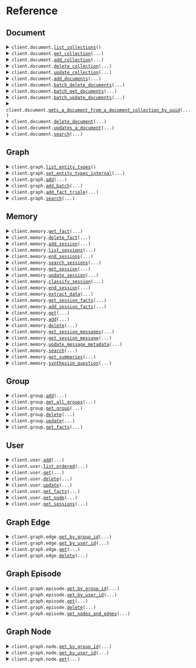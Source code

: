# Reference
## Document
<details><summary><code>client.document.<a href="src/zep_cloud/document/client.py">list_collections</a>()</code></summary>
<dl>
<dd>

#### 📝 Description

<dl>
<dd>

<dl>
<dd>

Returns a list of all DocumentCollections.
</dd>
</dl>
</dd>
</dl>

#### 🔌 Usage

<dl>
<dd>

<dl>
<dd>

```python
from zep_cloud.client import Zep

client = Zep(
    api_key="YOUR_API_KEY",
)
client.document.list_collections()

```
</dd>
</dl>
</dd>
</dl>

#### ⚙️ Parameters

<dl>
<dd>

<dl>
<dd>

**request_options:** `typing.Optional[RequestOptions]` — Request-specific configuration.
    
</dd>
</dl>
</dd>
</dl>


</dd>
</dl>
</details>

<details><summary><code>client.document.<a href="src/zep_cloud/document/client.py">get_collection</a>(...)</code></summary>
<dl>
<dd>

#### 📝 Description

<dl>
<dd>

<dl>
<dd>

Returns a DocumentCollection if it exists.
</dd>
</dl>
</dd>
</dl>

#### 🔌 Usage

<dl>
<dd>

<dl>
<dd>

```python
from zep_cloud.client import Zep

client = Zep(
    api_key="YOUR_API_KEY",
)
client.document.get_collection(
    collection_name="collectionName",
)

```
</dd>
</dl>
</dd>
</dl>

#### ⚙️ Parameters

<dl>
<dd>

<dl>
<dd>

**collection_name:** `str` — Name of the Document Collection
    
</dd>
</dl>

<dl>
<dd>

**request_options:** `typing.Optional[RequestOptions]` — Request-specific configuration.
    
</dd>
</dl>
</dd>
</dl>


</dd>
</dl>
</details>

<details><summary><code>client.document.<a href="src/zep_cloud/document/client.py">add_collection</a>(...)</code></summary>
<dl>
<dd>

#### 📝 Description

<dl>
<dd>

<dl>
<dd>

If a collection with the same name already exists, an error will be returned.
</dd>
</dl>
</dd>
</dl>

#### 🔌 Usage

<dl>
<dd>

<dl>
<dd>

```python
from zep_cloud.client import Zep

client = Zep(
    api_key="YOUR_API_KEY",
)
client.document.add_collection(
    collection_name="collectionName",
)

```
</dd>
</dl>
</dd>
</dl>

#### ⚙️ Parameters

<dl>
<dd>

<dl>
<dd>

**collection_name:** `str` — Name of the Document Collection
    
</dd>
</dl>

<dl>
<dd>

**description:** `typing.Optional[str]` 
    
</dd>
</dl>

<dl>
<dd>

**metadata:** `typing.Optional[typing.Dict[str, typing.Any]]` 
    
</dd>
</dl>

<dl>
<dd>

**request_options:** `typing.Optional[RequestOptions]` — Request-specific configuration.
    
</dd>
</dl>
</dd>
</dl>


</dd>
</dl>
</details>

<details><summary><code>client.document.<a href="src/zep_cloud/document/client.py">delete_collection</a>(...)</code></summary>
<dl>
<dd>

#### 📝 Description

<dl>
<dd>

<dl>
<dd>

If a collection with the same name already exists, it will be overwritten.
</dd>
</dl>
</dd>
</dl>

#### 🔌 Usage

<dl>
<dd>

<dl>
<dd>

```python
from zep_cloud.client import Zep

client = Zep(
    api_key="YOUR_API_KEY",
)
client.document.delete_collection(
    collection_name="collectionName",
)

```
</dd>
</dl>
</dd>
</dl>

#### ⚙️ Parameters

<dl>
<dd>

<dl>
<dd>

**collection_name:** `str` — Name of the Document Collection
    
</dd>
</dl>

<dl>
<dd>

**request_options:** `typing.Optional[RequestOptions]` — Request-specific configuration.
    
</dd>
</dl>
</dd>
</dl>


</dd>
</dl>
</details>

<details><summary><code>client.document.<a href="src/zep_cloud/document/client.py">update_collection</a>(...)</code></summary>
<dl>
<dd>

#### 📝 Description

<dl>
<dd>

<dl>
<dd>

Updates a DocumentCollection
</dd>
</dl>
</dd>
</dl>

#### 🔌 Usage

<dl>
<dd>

<dl>
<dd>

```python
from zep_cloud.client import Zep

client = Zep(
    api_key="YOUR_API_KEY",
)
client.document.update_collection(
    collection_name="collectionName",
)

```
</dd>
</dl>
</dd>
</dl>

#### ⚙️ Parameters

<dl>
<dd>

<dl>
<dd>

**collection_name:** `str` — Name of the Document Collection
    
</dd>
</dl>

<dl>
<dd>

**description:** `typing.Optional[str]` 
    
</dd>
</dl>

<dl>
<dd>

**metadata:** `typing.Optional[typing.Dict[str, typing.Any]]` 
    
</dd>
</dl>

<dl>
<dd>

**request_options:** `typing.Optional[RequestOptions]` — Request-specific configuration.
    
</dd>
</dl>
</dd>
</dl>


</dd>
</dl>
</details>

<details><summary><code>client.document.<a href="src/zep_cloud/document/client.py">add_documents</a>(...)</code></summary>
<dl>
<dd>

#### 📝 Description

<dl>
<dd>

<dl>
<dd>

Creates Documents in a specified DocumentCollection and returns their UUIDs.
</dd>
</dl>
</dd>
</dl>

#### 🔌 Usage

<dl>
<dd>

<dl>
<dd>

```python
from zep_cloud import CreateDocumentRequest
from zep_cloud.client import Zep

client = Zep(
    api_key="YOUR_API_KEY",
)
client.document.add_documents(
    collection_name="collectionName",
    request=[
        CreateDocumentRequest(
            content="content",
        )
    ],
)

```
</dd>
</dl>
</dd>
</dl>

#### ⚙️ Parameters

<dl>
<dd>

<dl>
<dd>

**collection_name:** `str` — Name of the Document Collection
    
</dd>
</dl>

<dl>
<dd>

**request:** `typing.Sequence[CreateDocumentRequest]` 
    
</dd>
</dl>

<dl>
<dd>

**request_options:** `typing.Optional[RequestOptions]` — Request-specific configuration.
    
</dd>
</dl>
</dd>
</dl>


</dd>
</dl>
</details>

<details><summary><code>client.document.<a href="src/zep_cloud/document/client.py">batch_delete_documents</a>(...)</code></summary>
<dl>
<dd>

#### 📝 Description

<dl>
<dd>

<dl>
<dd>

Deletes specified Documents from a DocumentCollection.
</dd>
</dl>
</dd>
</dl>

#### 🔌 Usage

<dl>
<dd>

<dl>
<dd>

```python
from zep_cloud.client import Zep

client = Zep(
    api_key="YOUR_API_KEY",
)
client.document.batch_delete_documents(
    collection_name="collectionName",
    request=["string"],
)

```
</dd>
</dl>
</dd>
</dl>

#### ⚙️ Parameters

<dl>
<dd>

<dl>
<dd>

**collection_name:** `str` — Name of the Document Collection
    
</dd>
</dl>

<dl>
<dd>

**request:** `typing.Sequence[str]` 
    
</dd>
</dl>

<dl>
<dd>

**request_options:** `typing.Optional[RequestOptions]` — Request-specific configuration.
    
</dd>
</dl>
</dd>
</dl>


</dd>
</dl>
</details>

<details><summary><code>client.document.<a href="src/zep_cloud/document/client.py">batch_get_documents</a>(...)</code></summary>
<dl>
<dd>

#### 📝 Description

<dl>
<dd>

<dl>
<dd>

Returns Documents from a DocumentCollection specified by UUID or ID.
</dd>
</dl>
</dd>
</dl>

#### 🔌 Usage

<dl>
<dd>

<dl>
<dd>

```python
from zep_cloud.client import Zep

client = Zep(
    api_key="YOUR_API_KEY",
)
client.document.batch_get_documents(
    collection_name="collectionName",
)

```
</dd>
</dl>
</dd>
</dl>

#### ⚙️ Parameters

<dl>
<dd>

<dl>
<dd>

**collection_name:** `str` — Name of the Document Collection
    
</dd>
</dl>

<dl>
<dd>

**document_ids:** `typing.Optional[typing.Sequence[str]]` 
    
</dd>
</dl>

<dl>
<dd>

**uuids:** `typing.Optional[typing.Sequence[str]]` 
    
</dd>
</dl>

<dl>
<dd>

**request_options:** `typing.Optional[RequestOptions]` — Request-specific configuration.
    
</dd>
</dl>
</dd>
</dl>


</dd>
</dl>
</details>

<details><summary><code>client.document.<a href="src/zep_cloud/document/client.py">batch_update_documents</a>(...)</code></summary>
<dl>
<dd>

#### 📝 Description

<dl>
<dd>

<dl>
<dd>

Updates Documents in a specified DocumentCollection.
</dd>
</dl>
</dd>
</dl>

#### 🔌 Usage

<dl>
<dd>

<dl>
<dd>

```python
from zep_cloud import UpdateDocumentListRequest
from zep_cloud.client import Zep

client = Zep(
    api_key="YOUR_API_KEY",
)
client.document.batch_update_documents(
    collection_name="collectionName",
    request=[
        UpdateDocumentListRequest(
            uuid_="uuid",
        )
    ],
)

```
</dd>
</dl>
</dd>
</dl>

#### ⚙️ Parameters

<dl>
<dd>

<dl>
<dd>

**collection_name:** `str` — Name of the Document Collection
    
</dd>
</dl>

<dl>
<dd>

**request:** `typing.Sequence[UpdateDocumentListRequest]` 
    
</dd>
</dl>

<dl>
<dd>

**request_options:** `typing.Optional[RequestOptions]` — Request-specific configuration.
    
</dd>
</dl>
</dd>
</dl>


</dd>
</dl>
</details>

<details><summary><code>client.document.<a href="src/zep_cloud/document/client.py">gets_a_document_from_a_document_collection_by_uuid</a>(...)</code></summary>
<dl>
<dd>

#### 📝 Description

<dl>
<dd>

<dl>
<dd>

Returns specified Document from a DocumentCollection.
</dd>
</dl>
</dd>
</dl>

#### 🔌 Usage

<dl>
<dd>

<dl>
<dd>

```python
from zep_cloud.client import Zep

client = Zep(
    api_key="YOUR_API_KEY",
)
client.document.gets_a_document_from_a_document_collection_by_uuid(
    collection_name="collectionName",
    document_uuid="documentUUID",
)

```
</dd>
</dl>
</dd>
</dl>

#### ⚙️ Parameters

<dl>
<dd>

<dl>
<dd>

**collection_name:** `str` — Name of the Document Collection
    
</dd>
</dl>

<dl>
<dd>

**document_uuid:** `str` — UUID of the Document to be updated
    
</dd>
</dl>

<dl>
<dd>

**request_options:** `typing.Optional[RequestOptions]` — Request-specific configuration.
    
</dd>
</dl>
</dd>
</dl>


</dd>
</dl>
</details>

<details><summary><code>client.document.<a href="src/zep_cloud/document/client.py">delete_document</a>(...)</code></summary>
<dl>
<dd>

#### 📝 Description

<dl>
<dd>

<dl>
<dd>

Delete specified Document from a DocumentCollection.
</dd>
</dl>
</dd>
</dl>

#### 🔌 Usage

<dl>
<dd>

<dl>
<dd>

```python
from zep_cloud.client import Zep

client = Zep(
    api_key="YOUR_API_KEY",
)
client.document.delete_document(
    collection_name="collectionName",
    document_uuid="documentUUID",
)

```
</dd>
</dl>
</dd>
</dl>

#### ⚙️ Parameters

<dl>
<dd>

<dl>
<dd>

**collection_name:** `str` — Name of the Document Collection
    
</dd>
</dl>

<dl>
<dd>

**document_uuid:** `str` — UUID of the Document to be deleted
    
</dd>
</dl>

<dl>
<dd>

**request_options:** `typing.Optional[RequestOptions]` — Request-specific configuration.
    
</dd>
</dl>
</dd>
</dl>


</dd>
</dl>
</details>

<details><summary><code>client.document.<a href="src/zep_cloud/document/client.py">updates_a_document</a>(...)</code></summary>
<dl>
<dd>

#### 📝 Description

<dl>
<dd>

<dl>
<dd>

Updates a Document in a DocumentCollection by UUID
</dd>
</dl>
</dd>
</dl>

#### 🔌 Usage

<dl>
<dd>

<dl>
<dd>

```python
from zep_cloud.client import Zep

client = Zep(
    api_key="YOUR_API_KEY",
)
client.document.updates_a_document(
    collection_name="collectionName",
    document_uuid="documentUUID",
)

```
</dd>
</dl>
</dd>
</dl>

#### ⚙️ Parameters

<dl>
<dd>

<dl>
<dd>

**collection_name:** `str` — Name of the Document Collection
    
</dd>
</dl>

<dl>
<dd>

**document_uuid:** `str` — UUID of the Document to be updated
    
</dd>
</dl>

<dl>
<dd>

**document_id:** `typing.Optional[str]` 
    
</dd>
</dl>

<dl>
<dd>

**metadata:** `typing.Optional[typing.Dict[str, typing.Any]]` 
    
</dd>
</dl>

<dl>
<dd>

**request_options:** `typing.Optional[RequestOptions]` — Request-specific configuration.
    
</dd>
</dl>
</dd>
</dl>


</dd>
</dl>
</details>

<details><summary><code>client.document.<a href="src/zep_cloud/document/client.py">search</a>(...)</code></summary>
<dl>
<dd>

#### 📝 Description

<dl>
<dd>

<dl>
<dd>

Searches over documents in a collection based on provided search criteria. One of text or metadata must be provided. Returns an empty list if no documents are found.
</dd>
</dl>
</dd>
</dl>

#### 🔌 Usage

<dl>
<dd>

<dl>
<dd>

```python
from zep_cloud.client import Zep

client = Zep(
    api_key="YOUR_API_KEY",
)
client.document.search(
    collection_name="collectionName",
)

```
</dd>
</dl>
</dd>
</dl>

#### ⚙️ Parameters

<dl>
<dd>

<dl>
<dd>

**collection_name:** `str` — Name of the Document Collection
    
</dd>
</dl>

<dl>
<dd>

**limit:** `typing.Optional[int]` — Limit the number of returned documents
    
</dd>
</dl>

<dl>
<dd>

**metadata:** `typing.Optional[typing.Dict[str, typing.Any]]` — Document metadata to filter on.
    
</dd>
</dl>

<dl>
<dd>

**min_score:** `typing.Optional[float]` 
    
</dd>
</dl>

<dl>
<dd>

**mmr_lambda:** `typing.Optional[float]` — The lambda parameter for the MMR Reranking Algorithm.
    
</dd>
</dl>

<dl>
<dd>

**search_type:** `typing.Optional[SearchType]` — The type of search to perform. Defaults to "similarity". Must be one of "similarity" or "mmr".
    
</dd>
</dl>

<dl>
<dd>

**text:** `typing.Optional[str]` — The search text.
    
</dd>
</dl>

<dl>
<dd>

**request_options:** `typing.Optional[RequestOptions]` — Request-specific configuration.
    
</dd>
</dl>
</dd>
</dl>


</dd>
</dl>
</details>

## Graph
<details><summary><code>client.graph.<a href="src/zep_cloud/graph/client.py">list_entity_types</a>()</code></summary>
<dl>
<dd>

#### 📝 Description

<dl>
<dd>

<dl>
<dd>

Returns all entity types for a project.
</dd>
</dl>
</dd>
</dl>

#### 🔌 Usage

<dl>
<dd>

<dl>
<dd>

```python
from zep_cloud.client import Zep

client = Zep(
    api_key="YOUR_API_KEY",
)
client.graph.list_entity_types()

```
</dd>
</dl>
</dd>
</dl>

#### ⚙️ Parameters

<dl>
<dd>

<dl>
<dd>

**request_options:** `typing.Optional[RequestOptions]` — Request-specific configuration.
    
</dd>
</dl>
</dd>
</dl>


</dd>
</dl>
</details>

<details><summary><code>client.graph.<a href="src/zep_cloud/graph/client.py">set_entity_types_internal</a>(...)</code></summary>
<dl>
<dd>

#### 📝 Description

<dl>
<dd>

<dl>
<dd>

Sets the entity types for a project, replacing any existing ones.
</dd>
</dl>
</dd>
</dl>

#### 🔌 Usage

<dl>
<dd>

<dl>
<dd>

```python
from zep_cloud.client import Zep

client = Zep(
    api_key="YOUR_API_KEY",
)
client.graph.set_entity_types_internal()

```
</dd>
</dl>
</dd>
</dl>

#### ⚙️ Parameters

<dl>
<dd>

<dl>
<dd>

**entity_types:** `typing.Optional[typing.Sequence[EntityType]]` 
    
</dd>
</dl>

<dl>
<dd>

**request_options:** `typing.Optional[RequestOptions]` — Request-specific configuration.
    
</dd>
</dl>
</dd>
</dl>


</dd>
</dl>
</details>

<details><summary><code>client.graph.<a href="src/zep_cloud/graph/client.py">add</a>(...)</code></summary>
<dl>
<dd>

#### 📝 Description

<dl>
<dd>

<dl>
<dd>

Add data to the graph. Note: each subscription tier has different limits on the amount of data that can be added to the graph please refer to the pricing page for more information.
</dd>
</dl>
</dd>
</dl>

#### 🔌 Usage

<dl>
<dd>

<dl>
<dd>

```python
from zep_cloud.client import Zep

client = Zep(
    api_key="YOUR_API_KEY",
)
client.graph.add(
    data="data",
    type="text",
)

```
</dd>
</dl>
</dd>
</dl>

#### ⚙️ Parameters

<dl>
<dd>

<dl>
<dd>

**data:** `str` 
    
</dd>
</dl>

<dl>
<dd>

**type:** `GraphDataType` 
    
</dd>
</dl>

<dl>
<dd>

**group_id:** `typing.Optional[str]` 
    
</dd>
</dl>

<dl>
<dd>

**source_description:** `typing.Optional[str]` 
    
</dd>
</dl>

<dl>
<dd>

**user_id:** `typing.Optional[str]` 
    
</dd>
</dl>

<dl>
<dd>

**request_options:** `typing.Optional[RequestOptions]` — Request-specific configuration.
    
</dd>
</dl>
</dd>
</dl>


</dd>
</dl>
</details>

<details><summary><code>client.graph.<a href="src/zep_cloud/graph/client.py">add_batch</a>(...)</code></summary>
<dl>
<dd>

#### 📝 Description

<dl>
<dd>

<dl>
<dd>

Add data to the graph in batch mode (each episode processed concurrently). Note: each subscription tier has different limits on the amount of data that can be added to the graph please refer to the pricing page for more information.
</dd>
</dl>
</dd>
</dl>

#### 🔌 Usage

<dl>
<dd>

<dl>
<dd>

```python
from zep_cloud import EpisodeData
from zep_cloud.client import Zep

client = Zep(
    api_key="YOUR_API_KEY",
)
client.graph.add_batch(
    episodes=[
        EpisodeData(
            data="data",
            type="text",
        )
    ],
)

```
</dd>
</dl>
</dd>
</dl>

#### ⚙️ Parameters

<dl>
<dd>

<dl>
<dd>

**episodes:** `typing.Sequence[EpisodeData]` 
    
</dd>
</dl>

<dl>
<dd>

**group_id:** `typing.Optional[str]` 
    
</dd>
</dl>

<dl>
<dd>

**user_id:** `typing.Optional[str]` 
    
</dd>
</dl>

<dl>
<dd>

**request_options:** `typing.Optional[RequestOptions]` — Request-specific configuration.
    
</dd>
</dl>
</dd>
</dl>


</dd>
</dl>
</details>

<details><summary><code>client.graph.<a href="src/zep_cloud/graph/client.py">add_fact_triple</a>(...)</code></summary>
<dl>
<dd>

#### 📝 Description

<dl>
<dd>

<dl>
<dd>

Add a fact triple for a user or group
</dd>
</dl>
</dd>
</dl>

#### 🔌 Usage

<dl>
<dd>

<dl>
<dd>

```python
from zep_cloud.client import Zep

client = Zep(
    api_key="YOUR_API_KEY",
)
client.graph.add_fact_triple(
    fact="fact",
    fact_name="fact_name",
    target_node_name="target_node_name",
)

```
</dd>
</dl>
</dd>
</dl>

#### ⚙️ Parameters

<dl>
<dd>

<dl>
<dd>

**fact:** `str` — The fact relating the two nodes that this edge represents
    
</dd>
</dl>

<dl>
<dd>

**fact_name:** `str` — The name of the edge to add. Should be all caps using snake case (eg RELATES_TO)
    
</dd>
</dl>

<dl>
<dd>

**target_node_name:** `str` — The name of the target node to add
    
</dd>
</dl>

<dl>
<dd>

**created_at:** `typing.Optional[str]` — The timestamp of the message
    
</dd>
</dl>

<dl>
<dd>

**expired_at:** `typing.Optional[str]` — The time (if any) at which the edge expires
    
</dd>
</dl>

<dl>
<dd>

**fact_uuid:** `typing.Optional[str]` — The uuid of the edge to add
    
</dd>
</dl>

<dl>
<dd>

**group_id:** `typing.Optional[str]` 
    
</dd>
</dl>

<dl>
<dd>

**invalid_at:** `typing.Optional[str]` — The time (if any) at which the fact stops being true
    
</dd>
</dl>

<dl>
<dd>

**source_node_name:** `typing.Optional[str]` — The name of the source node to add
    
</dd>
</dl>

<dl>
<dd>

**source_node_summary:** `typing.Optional[str]` — The summary of the source node to add
    
</dd>
</dl>

<dl>
<dd>

**source_node_uuid:** `typing.Optional[str]` — The source node uuid
    
</dd>
</dl>

<dl>
<dd>

**target_node_summary:** `typing.Optional[str]` — The summary of the target node to add
    
</dd>
</dl>

<dl>
<dd>

**target_node_uuid:** `typing.Optional[str]` — The target node uuid
    
</dd>
</dl>

<dl>
<dd>

**user_id:** `typing.Optional[str]` 
    
</dd>
</dl>

<dl>
<dd>

**valid_at:** `typing.Optional[str]` — The time at which the fact becomes true
    
</dd>
</dl>

<dl>
<dd>

**request_options:** `typing.Optional[RequestOptions]` — Request-specific configuration.
    
</dd>
</dl>
</dd>
</dl>


</dd>
</dl>
</details>

<details><summary><code>client.graph.<a href="src/zep_cloud/graph/client.py">search</a>(...)</code></summary>
<dl>
<dd>

#### 📝 Description

<dl>
<dd>

<dl>
<dd>

Perform a graph search query.
</dd>
</dl>
</dd>
</dl>

#### 🔌 Usage

<dl>
<dd>

<dl>
<dd>

```python
from zep_cloud.client import Zep

client = Zep(
    api_key="YOUR_API_KEY",
)
client.graph.search(
    query="query",
)

```
</dd>
</dl>
</dd>
</dl>

#### ⚙️ Parameters

<dl>
<dd>

<dl>
<dd>

**query:** `str` — The string to search for (required)
    
</dd>
</dl>

<dl>
<dd>

**center_node_uuid:** `typing.Optional[str]` — Node to rerank around for node distance reranking
    
</dd>
</dl>

<dl>
<dd>

**group_id:** `typing.Optional[str]` — one of user_id or group_id must be provided
    
</dd>
</dl>

<dl>
<dd>

**limit:** `typing.Optional[int]` — The maximum number of facts to retrieve. Defaults to 10. Limited to 50.
    
</dd>
</dl>

<dl>
<dd>

**min_fact_rating:** `typing.Optional[float]` — The minimum rating by which to filter relevant facts
    
</dd>
</dl>

<dl>
<dd>

**min_score:** `typing.Optional[float]` — Deprecated
    
</dd>
</dl>

<dl>
<dd>

**mmr_lambda:** `typing.Optional[float]` — weighting for maximal marginal relevance
    
</dd>
</dl>

<dl>
<dd>

**reranker:** `typing.Optional[Reranker]` — Defaults to RRF
    
</dd>
</dl>

<dl>
<dd>

**scope:** `typing.Optional[GraphSearchScope]` — Defaults to Edges. Communities will be added in the future.
    
</dd>
</dl>

<dl>
<dd>

**search_filters:** `typing.Optional[SearchFilters]` — Search filters to apply to the search
    
</dd>
</dl>

<dl>
<dd>

**user_id:** `typing.Optional[str]` — one of user_id or group_id must be provided
    
</dd>
</dl>

<dl>
<dd>

**request_options:** `typing.Optional[RequestOptions]` — Request-specific configuration.
    
</dd>
</dl>
</dd>
</dl>


</dd>
</dl>
</details>

## Memory
<details><summary><code>client.memory.<a href="src/zep_cloud/memory/client.py">get_fact</a>(...)</code></summary>
<dl>
<dd>

#### 📝 Description

<dl>
<dd>

<dl>
<dd>

Deprecated API: get fact by uuid
</dd>
</dl>
</dd>
</dl>

#### 🔌 Usage

<dl>
<dd>

<dl>
<dd>

```python
from zep_cloud.client import Zep

client = Zep(
    api_key="YOUR_API_KEY",
)
client.memory.get_fact(
    fact_uuid="factUUID",
)

```
</dd>
</dl>
</dd>
</dl>

#### ⚙️ Parameters

<dl>
<dd>

<dl>
<dd>

**fact_uuid:** `str` — Fact UUID
    
</dd>
</dl>

<dl>
<dd>

**request_options:** `typing.Optional[RequestOptions]` — Request-specific configuration.
    
</dd>
</dl>
</dd>
</dl>


</dd>
</dl>
</details>

<details><summary><code>client.memory.<a href="src/zep_cloud/memory/client.py">delete_fact</a>(...)</code></summary>
<dl>
<dd>

#### 📝 Description

<dl>
<dd>

<dl>
<dd>

Deprecated API: delete a fact
</dd>
</dl>
</dd>
</dl>

#### 🔌 Usage

<dl>
<dd>

<dl>
<dd>

```python
from zep_cloud.client import Zep

client = Zep(
    api_key="YOUR_API_KEY",
)
client.memory.delete_fact(
    fact_uuid="factUUID",
)

```
</dd>
</dl>
</dd>
</dl>

#### ⚙️ Parameters

<dl>
<dd>

<dl>
<dd>

**fact_uuid:** `str` — Fact UUID
    
</dd>
</dl>

<dl>
<dd>

**request_options:** `typing.Optional[RequestOptions]` — Request-specific configuration.
    
</dd>
</dl>
</dd>
</dl>


</dd>
</dl>
</details>

<details><summary><code>client.memory.<a href="src/zep_cloud/memory/client.py">add_session</a>(...)</code></summary>
<dl>
<dd>

#### 📝 Description

<dl>
<dd>

<dl>
<dd>

Creates a new session.
</dd>
</dl>
</dd>
</dl>

#### 🔌 Usage

<dl>
<dd>

<dl>
<dd>

```python
from zep_cloud.client import Zep

client = Zep(
    api_key="YOUR_API_KEY",
)
client.memory.add_session(
    session_id="session_id",
    user_id="user_id",
)

```
</dd>
</dl>
</dd>
</dl>

#### ⚙️ Parameters

<dl>
<dd>

<dl>
<dd>

**session_id:** `str` — The unique identifier of the session.
    
</dd>
</dl>

<dl>
<dd>

**user_id:** `str` — The unique identifier of the user associated with the session
    
</dd>
</dl>

<dl>
<dd>

**fact_rating_instruction:** `typing.Optional[FactRatingInstruction]` — Deprecated
    
</dd>
</dl>

<dl>
<dd>

**metadata:** `typing.Optional[typing.Dict[str, typing.Any]]` — Deprecated
    
</dd>
</dl>

<dl>
<dd>

**request_options:** `typing.Optional[RequestOptions]` — Request-specific configuration.
    
</dd>
</dl>
</dd>
</dl>


</dd>
</dl>
</details>

<details><summary><code>client.memory.<a href="src/zep_cloud/memory/client.py">list_sessions</a>(...)</code></summary>
<dl>
<dd>

#### 📝 Description

<dl>
<dd>

<dl>
<dd>

Returns all sessions.
</dd>
</dl>
</dd>
</dl>

#### 🔌 Usage

<dl>
<dd>

<dl>
<dd>

```python
from zep_cloud.client import Zep

client = Zep(
    api_key="YOUR_API_KEY",
)
client.memory.list_sessions()

```
</dd>
</dl>
</dd>
</dl>

#### ⚙️ Parameters

<dl>
<dd>

<dl>
<dd>

**page_number:** `typing.Optional[int]` — Page number for pagination, starting from 1
    
</dd>
</dl>

<dl>
<dd>

**page_size:** `typing.Optional[int]` — Number of sessions to retrieve per page.
    
</dd>
</dl>

<dl>
<dd>

**order_by:** `typing.Optional[str]` — Field to order the results by: created_at, updated_at, user_id, session_id.
    
</dd>
</dl>

<dl>
<dd>

**asc:** `typing.Optional[bool]` — Order direction: true for ascending, false for descending.
    
</dd>
</dl>

<dl>
<dd>

**request_options:** `typing.Optional[RequestOptions]` — Request-specific configuration.
    
</dd>
</dl>
</dd>
</dl>


</dd>
</dl>
</details>

<details><summary><code>client.memory.<a href="src/zep_cloud/memory/client.py">end_sessions</a>(...)</code></summary>
<dl>
<dd>

#### 📝 Description

<dl>
<dd>

<dl>
<dd>

Deprecated API: End multiple sessions by their IDs.
</dd>
</dl>
</dd>
</dl>

#### 🔌 Usage

<dl>
<dd>

<dl>
<dd>

```python
from zep_cloud.client import Zep

client = Zep(
    api_key="YOUR_API_KEY",
)
client.memory.end_sessions(
    session_ids=["session_ids"],
)

```
</dd>
</dl>
</dd>
</dl>

#### ⚙️ Parameters

<dl>
<dd>

<dl>
<dd>

**session_ids:** `typing.Sequence[str]` 
    
</dd>
</dl>

<dl>
<dd>

**instruction:** `typing.Optional[str]` 
    
</dd>
</dl>

<dl>
<dd>

**request_options:** `typing.Optional[RequestOptions]` — Request-specific configuration.
    
</dd>
</dl>
</dd>
</dl>


</dd>
</dl>
</details>

<details><summary><code>client.memory.<a href="src/zep_cloud/memory/client.py">search_sessions</a>(...)</code></summary>
<dl>
<dd>

#### 📝 Description

<dl>
<dd>

<dl>
<dd>

Deprecated API: Search sessions for the specified query.
</dd>
</dl>
</dd>
</dl>

#### 🔌 Usage

<dl>
<dd>

<dl>
<dd>

```python
from zep_cloud.client import Zep

client = Zep(
    api_key="YOUR_API_KEY",
)
client.memory.search_sessions(
    text="text",
)

```
</dd>
</dl>
</dd>
</dl>

#### ⚙️ Parameters

<dl>
<dd>

<dl>
<dd>

**text:** `str` — The search text.
    
</dd>
</dl>

<dl>
<dd>

**limit:** `typing.Optional[int]` — The maximum number of search results to return. Defaults to None (no limit).
    
</dd>
</dl>

<dl>
<dd>

**min_fact_rating:** `typing.Optional[float]` — The minimum fact rating to filter on.
    
</dd>
</dl>

<dl>
<dd>

**min_score:** `typing.Optional[float]` — The minimum score for search results.
    
</dd>
</dl>

<dl>
<dd>

**mmr_lambda:** `typing.Optional[float]` — The lambda parameter for the MMR Reranking Algorithm.
    
</dd>
</dl>

<dl>
<dd>

**record_filter:** `typing.Optional[typing.Dict[str, typing.Any]]` — Record filter on the metadata.
    
</dd>
</dl>

<dl>
<dd>

**search_scope:** `typing.Optional[SearchScope]` — Search scope.
    
</dd>
</dl>

<dl>
<dd>

**search_type:** `typing.Optional[SearchType]` — Search type.
    
</dd>
</dl>

<dl>
<dd>

**session_ids:** `typing.Optional[typing.Sequence[str]]` — the session ids to search
    
</dd>
</dl>

<dl>
<dd>

**user_id:** `typing.Optional[str]` — User ID used to determine which sessions to search.
    
</dd>
</dl>

<dl>
<dd>

**request_options:** `typing.Optional[RequestOptions]` — Request-specific configuration.
    
</dd>
</dl>
</dd>
</dl>


</dd>
</dl>
</details>

<details><summary><code>client.memory.<a href="src/zep_cloud/memory/client.py">get_session</a>(...)</code></summary>
<dl>
<dd>

#### 📝 Description

<dl>
<dd>

<dl>
<dd>

Returns a session.
</dd>
</dl>
</dd>
</dl>

#### 🔌 Usage

<dl>
<dd>

<dl>
<dd>

```python
from zep_cloud.client import Zep

client = Zep(
    api_key="YOUR_API_KEY",
)
client.memory.get_session(
    session_id="sessionId",
)

```
</dd>
</dl>
</dd>
</dl>

#### ⚙️ Parameters

<dl>
<dd>

<dl>
<dd>

**session_id:** `str` — The unique identifier of the session.
    
</dd>
</dl>

<dl>
<dd>

**request_options:** `typing.Optional[RequestOptions]` — Request-specific configuration.
    
</dd>
</dl>
</dd>
</dl>


</dd>
</dl>
</details>

<details><summary><code>client.memory.<a href="src/zep_cloud/memory/client.py">update_session</a>(...)</code></summary>
<dl>
<dd>

#### 📝 Description

<dl>
<dd>

<dl>
<dd>

Update Session Metadata
</dd>
</dl>
</dd>
</dl>

#### 🔌 Usage

<dl>
<dd>

<dl>
<dd>

```python
from zep_cloud.client import Zep

client = Zep(
    api_key="YOUR_API_KEY",
)
client.memory.update_session(
    session_id="sessionId",
    metadata={"key": "value"},
)

```
</dd>
</dl>
</dd>
</dl>

#### ⚙️ Parameters

<dl>
<dd>

<dl>
<dd>

**session_id:** `str` — The unique identifier of the session.
    
</dd>
</dl>

<dl>
<dd>

**metadata:** `typing.Dict[str, typing.Any]` — Deprecated
    
</dd>
</dl>

<dl>
<dd>

**fact_rating_instruction:** `typing.Optional[FactRatingInstruction]` 

Optional instruction to use for fact rating.
Fact rating instructions can not be unset.
    
</dd>
</dl>

<dl>
<dd>

**request_options:** `typing.Optional[RequestOptions]` — Request-specific configuration.
    
</dd>
</dl>
</dd>
</dl>


</dd>
</dl>
</details>

<details><summary><code>client.memory.<a href="src/zep_cloud/memory/client.py">classify_session</a>(...)</code></summary>
<dl>
<dd>

#### 📝 Description

<dl>
<dd>

<dl>
<dd>

Classifies a session.
</dd>
</dl>
</dd>
</dl>

#### 🔌 Usage

<dl>
<dd>

<dl>
<dd>

```python
from zep_cloud.client import Zep

client = Zep(
    api_key="YOUR_API_KEY",
)
client.memory.classify_session(
    session_id="sessionId",
    classes=["classes"],
    name="name",
)

```
</dd>
</dl>
</dd>
</dl>

#### ⚙️ Parameters

<dl>
<dd>

<dl>
<dd>

**session_id:** `str` — Session ID
    
</dd>
</dl>

<dl>
<dd>

**classes:** `typing.Sequence[str]` — The classes to use for classification.
    
</dd>
</dl>

<dl>
<dd>

**name:** `str` — The name of the classifier.
    
</dd>
</dl>

<dl>
<dd>

**instruction:** `typing.Optional[str]` — Custom instruction to use for classification.
    
</dd>
</dl>

<dl>
<dd>

**last_n:** `typing.Optional[int]` — The number of session messages to consider for classification. Defaults to 4.
    
</dd>
</dl>

<dl>
<dd>

**persist:** `typing.Optional[bool]` — Deprecated
    
</dd>
</dl>

<dl>
<dd>

**request_options:** `typing.Optional[RequestOptions]` — Request-specific configuration.
    
</dd>
</dl>
</dd>
</dl>


</dd>
</dl>
</details>

<details><summary><code>client.memory.<a href="src/zep_cloud/memory/client.py">end_session</a>(...)</code></summary>
<dl>
<dd>

#### 📝 Description

<dl>
<dd>

<dl>
<dd>

Deprecated API: End a session by ID.
</dd>
</dl>
</dd>
</dl>

#### 🔌 Usage

<dl>
<dd>

<dl>
<dd>

```python
from zep_cloud.client import Zep

client = Zep(
    api_key="YOUR_API_KEY",
)
client.memory.end_session(
    session_id="sessionId",
)

```
</dd>
</dl>
</dd>
</dl>

#### ⚙️ Parameters

<dl>
<dd>

<dl>
<dd>

**session_id:** `str` — Session ID
    
</dd>
</dl>

<dl>
<dd>

**classify:** `typing.Optional[ClassifySessionRequest]` 
    
</dd>
</dl>

<dl>
<dd>

**instruction:** `typing.Optional[str]` 
    
</dd>
</dl>

<dl>
<dd>

**request_options:** `typing.Optional[RequestOptions]` — Request-specific configuration.
    
</dd>
</dl>
</dd>
</dl>


</dd>
</dl>
</details>

<details><summary><code>client.memory.<a href="src/zep_cloud/memory/client.py">extract_data</a>(...)</code></summary>
<dl>
<dd>

#### 📝 Description

<dl>
<dd>

<dl>
<dd>

extract data from a session by session id
</dd>
</dl>
</dd>
</dl>

#### 🔌 Usage

<dl>
<dd>

<dl>
<dd>

```python
from zep_cloud.client import Zep

client = Zep(
    api_key="YOUR_API_KEY",
)
client.memory.extract_data(
    session_id="sessionId",
    last_n=1,
    model_schema="model_schema",
)

```
</dd>
</dl>
</dd>
</dl>

#### ⚙️ Parameters

<dl>
<dd>

<dl>
<dd>

**session_id:** `str` — Session ID
    
</dd>
</dl>

<dl>
<dd>

**last_n:** `int` — The number of messages in the chat history from which to extract data
    
</dd>
</dl>

<dl>
<dd>

**model_schema:** `str` — The schema describing the data to be extracted. See Zep's SDKs for more details.
    
</dd>
</dl>

<dl>
<dd>

**current_date_time:** `typing.Optional[str]` — Your current date and time in ISO 8601 format including timezone. This is used for determining relative dates.
    
</dd>
</dl>

<dl>
<dd>

**validate:** `typing.Optional[bool]` 

Validate that the extracted data is present in the dialog and correct per the field description.
Mitigates hallucination, but is slower and may result in false negatives.
    
</dd>
</dl>

<dl>
<dd>

**request_options:** `typing.Optional[RequestOptions]` — Request-specific configuration.
    
</dd>
</dl>
</dd>
</dl>


</dd>
</dl>
</details>

<details><summary><code>client.memory.<a href="src/zep_cloud/memory/client.py">get_session_facts</a>(...)</code></summary>
<dl>
<dd>

#### 📝 Description

<dl>
<dd>

<dl>
<dd>

Deprecated API: get facts for a session
</dd>
</dl>
</dd>
</dl>

#### 🔌 Usage

<dl>
<dd>

<dl>
<dd>

```python
from zep_cloud.client import Zep

client = Zep(
    api_key="YOUR_API_KEY",
)
client.memory.get_session_facts(
    session_id="sessionId",
)

```
</dd>
</dl>
</dd>
</dl>

#### ⚙️ Parameters

<dl>
<dd>

<dl>
<dd>

**session_id:** `str` — Session ID
    
</dd>
</dl>

<dl>
<dd>

**min_rating:** `typing.Optional[float]` — Minimum rating by which to filter facts
    
</dd>
</dl>

<dl>
<dd>

**request_options:** `typing.Optional[RequestOptions]` — Request-specific configuration.
    
</dd>
</dl>
</dd>
</dl>


</dd>
</dl>
</details>

<details><summary><code>client.memory.<a href="src/zep_cloud/memory/client.py">add_session_facts</a>(...)</code></summary>
<dl>
<dd>

#### 📝 Description

<dl>
<dd>

<dl>
<dd>

Deprecated API: Adds facts to a session
</dd>
</dl>
</dd>
</dl>

#### 🔌 Usage

<dl>
<dd>

<dl>
<dd>

```python
from zep_cloud.client import Zep

client = Zep(
    api_key="YOUR_API_KEY",
)
client.memory.add_session_facts(
    session_id="sessionId",
)

```
</dd>
</dl>
</dd>
</dl>

#### ⚙️ Parameters

<dl>
<dd>

<dl>
<dd>

**session_id:** `str` — Session ID
    
</dd>
</dl>

<dl>
<dd>

**facts:** `typing.Optional[typing.Sequence[NewFact]]` 
    
</dd>
</dl>

<dl>
<dd>

**request_options:** `typing.Optional[RequestOptions]` — Request-specific configuration.
    
</dd>
</dl>
</dd>
</dl>


</dd>
</dl>
</details>

<details><summary><code>client.memory.<a href="src/zep_cloud/memory/client.py">get</a>(...)</code></summary>
<dl>
<dd>

#### 📝 Description

<dl>
<dd>

<dl>
<dd>

Returns a memory for a given session.
</dd>
</dl>
</dd>
</dl>

#### 🔌 Usage

<dl>
<dd>

<dl>
<dd>

```python
from zep_cloud.client import Zep

client = Zep(
    api_key="YOUR_API_KEY",
)
client.memory.get(
    session_id="sessionId",
)

```
</dd>
</dl>
</dd>
</dl>

#### ⚙️ Parameters

<dl>
<dd>

<dl>
<dd>

**session_id:** `str` — The ID of the session for which to retrieve memory.
    
</dd>
</dl>

<dl>
<dd>

**lastn:** `typing.Optional[int]` — The number of most recent memory entries to retrieve.
    
</dd>
</dl>

<dl>
<dd>

**min_rating:** `typing.Optional[float]` — The minimum rating by which to filter relevant facts.
    
</dd>
</dl>

<dl>
<dd>

**request_options:** `typing.Optional[RequestOptions]` — Request-specific configuration.
    
</dd>
</dl>
</dd>
</dl>


</dd>
</dl>
</details>

<details><summary><code>client.memory.<a href="src/zep_cloud/memory/client.py">add</a>(...)</code></summary>
<dl>
<dd>

#### 📝 Description

<dl>
<dd>

<dl>
<dd>

Add memory to the specified session.
</dd>
</dl>
</dd>
</dl>

#### 🔌 Usage

<dl>
<dd>

<dl>
<dd>

```python
from zep_cloud import Message
from zep_cloud.client import Zep

client = Zep(
    api_key="YOUR_API_KEY",
)
client.memory.add(
    session_id="sessionId",
    messages=[
        Message(
            content="content",
            role_type="norole",
        )
    ],
)

```
</dd>
</dl>
</dd>
</dl>

#### ⚙️ Parameters

<dl>
<dd>

<dl>
<dd>

**session_id:** `str` — The ID of the session to which memory should be added.
    
</dd>
</dl>

<dl>
<dd>

**messages:** `typing.Sequence[Message]` — A list of message objects, where each message contains a role and content.
    
</dd>
</dl>

<dl>
<dd>

**fact_instruction:** `typing.Optional[str]` — Deprecated
    
</dd>
</dl>

<dl>
<dd>

**ignore_roles:** `typing.Optional[typing.Sequence[RoleType]]` 

Optional list of role types to ignore when adding messages to graph memory.
The message itself will still be added retained and used as context for messages
that are added to a user's graph.
    
</dd>
</dl>

<dl>
<dd>

**return_context:** `typing.Optional[bool]` — Optionally return memory context relevant to the most recent messages.
    
</dd>
</dl>

<dl>
<dd>

**summary_instruction:** `typing.Optional[str]` — Deprecated
    
</dd>
</dl>

<dl>
<dd>

**request_options:** `typing.Optional[RequestOptions]` — Request-specific configuration.
    
</dd>
</dl>
</dd>
</dl>


</dd>
</dl>
</details>

<details><summary><code>client.memory.<a href="src/zep_cloud/memory/client.py">delete</a>(...)</code></summary>
<dl>
<dd>

#### 📝 Description

<dl>
<dd>

<dl>
<dd>

Deletes a session.
</dd>
</dl>
</dd>
</dl>

#### 🔌 Usage

<dl>
<dd>

<dl>
<dd>

```python
from zep_cloud.client import Zep

client = Zep(
    api_key="YOUR_API_KEY",
)
client.memory.delete(
    session_id="sessionId",
)

```
</dd>
</dl>
</dd>
</dl>

#### ⚙️ Parameters

<dl>
<dd>

<dl>
<dd>

**session_id:** `str` — The ID of the session for which memory should be deleted.
    
</dd>
</dl>

<dl>
<dd>

**request_options:** `typing.Optional[RequestOptions]` — Request-specific configuration.
    
</dd>
</dl>
</dd>
</dl>


</dd>
</dl>
</details>

<details><summary><code>client.memory.<a href="src/zep_cloud/memory/client.py">get_session_messages</a>(...)</code></summary>
<dl>
<dd>

#### 📝 Description

<dl>
<dd>

<dl>
<dd>

Returns messages for a session.
</dd>
</dl>
</dd>
</dl>

#### 🔌 Usage

<dl>
<dd>

<dl>
<dd>

```python
from zep_cloud.client import Zep

client = Zep(
    api_key="YOUR_API_KEY",
)
client.memory.get_session_messages(
    session_id="sessionId",
)

```
</dd>
</dl>
</dd>
</dl>

#### ⚙️ Parameters

<dl>
<dd>

<dl>
<dd>

**session_id:** `str` — Session ID
    
</dd>
</dl>

<dl>
<dd>

**limit:** `typing.Optional[int]` — Limit the number of results returned
    
</dd>
</dl>

<dl>
<dd>

**cursor:** `typing.Optional[int]` — Cursor for pagination
    
</dd>
</dl>

<dl>
<dd>

**request_options:** `typing.Optional[RequestOptions]` — Request-specific configuration.
    
</dd>
</dl>
</dd>
</dl>


</dd>
</dl>
</details>

<details><summary><code>client.memory.<a href="src/zep_cloud/memory/client.py">get_session_message</a>(...)</code></summary>
<dl>
<dd>

#### 📝 Description

<dl>
<dd>

<dl>
<dd>

Returns a specific message from a session.
</dd>
</dl>
</dd>
</dl>

#### 🔌 Usage

<dl>
<dd>

<dl>
<dd>

```python
from zep_cloud.client import Zep

client = Zep(
    api_key="YOUR_API_KEY",
)
client.memory.get_session_message(
    session_id="sessionId",
    message_uuid="messageUUID",
)

```
</dd>
</dl>
</dd>
</dl>

#### ⚙️ Parameters

<dl>
<dd>

<dl>
<dd>

**session_id:** `str` — Soon to be deprecated as this is not needed.
    
</dd>
</dl>

<dl>
<dd>

**message_uuid:** `str` — The UUID of the message.
    
</dd>
</dl>

<dl>
<dd>

**request_options:** `typing.Optional[RequestOptions]` — Request-specific configuration.
    
</dd>
</dl>
</dd>
</dl>


</dd>
</dl>
</details>

<details><summary><code>client.memory.<a href="src/zep_cloud/memory/client.py">update_message_metadata</a>(...)</code></summary>
<dl>
<dd>

#### 📝 Description

<dl>
<dd>

<dl>
<dd>

Updates the metadata of a message.
</dd>
</dl>
</dd>
</dl>

#### 🔌 Usage

<dl>
<dd>

<dl>
<dd>

```python
from zep_cloud.client import Zep

client = Zep(
    api_key="YOUR_API_KEY",
)
client.memory.update_message_metadata(
    session_id="sessionId",
    message_uuid="messageUUID",
    metadata={"key": "value"},
)

```
</dd>
</dl>
</dd>
</dl>

#### ⚙️ Parameters

<dl>
<dd>

<dl>
<dd>

**session_id:** `str` — The ID of the session.
    
</dd>
</dl>

<dl>
<dd>

**message_uuid:** `str` — The UUID of the message.
    
</dd>
</dl>

<dl>
<dd>

**metadata:** `typing.Dict[str, typing.Any]` — Deprecated
    
</dd>
</dl>

<dl>
<dd>

**request_options:** `typing.Optional[RequestOptions]` — Request-specific configuration.
    
</dd>
</dl>
</dd>
</dl>


</dd>
</dl>
</details>

<details><summary><code>client.memory.<a href="src/zep_cloud/memory/client.py">search</a>(...)</code></summary>
<dl>
<dd>

#### 🔌 Usage

<dl>
<dd>

<dl>
<dd>

```python
from zep_cloud.client import Zep

client = Zep(
    api_key="YOUR_API_KEY",
)
client.memory.search(
    session_id="sessionId",
)

```
</dd>
</dl>
</dd>
</dl>

#### ⚙️ Parameters

<dl>
<dd>

<dl>
<dd>

**session_id:** `str` — The ID of the session for which memory should be searched.
    
</dd>
</dl>

<dl>
<dd>

**limit:** `typing.Optional[int]` — The maximum number of search results to return. Defaults to None (no limit).
    
</dd>
</dl>

<dl>
<dd>

**metadata:** `typing.Optional[typing.Dict[str, typing.Any]]` — Metadata Filter
    
</dd>
</dl>

<dl>
<dd>

**min_fact_rating:** `typing.Optional[float]` 
    
</dd>
</dl>

<dl>
<dd>

**min_score:** `typing.Optional[float]` 
    
</dd>
</dl>

<dl>
<dd>

**mmr_lambda:** `typing.Optional[float]` 
    
</dd>
</dl>

<dl>
<dd>

**search_scope:** `typing.Optional[SearchScope]` 
    
</dd>
</dl>

<dl>
<dd>

**search_type:** `typing.Optional[SearchType]` 
    
</dd>
</dl>

<dl>
<dd>

**text:** `typing.Optional[str]` 
    
</dd>
</dl>

<dl>
<dd>

**request_options:** `typing.Optional[RequestOptions]` — Request-specific configuration.
    
</dd>
</dl>
</dd>
</dl>


</dd>
</dl>
</details>

<details><summary><code>client.memory.<a href="src/zep_cloud/memory/client.py">get_summaries</a>(...)</code></summary>
<dl>
<dd>

#### 📝 Description

<dl>
<dd>

<dl>
<dd>

Deprecated API: Get session summaries by ID
</dd>
</dl>
</dd>
</dl>

#### 🔌 Usage

<dl>
<dd>

<dl>
<dd>

```python
from zep_cloud.client import Zep

client = Zep(
    api_key="YOUR_API_KEY",
)
client.memory.get_summaries(
    session_id="sessionId",
)

```
</dd>
</dl>
</dd>
</dl>

#### ⚙️ Parameters

<dl>
<dd>

<dl>
<dd>

**session_id:** `str` — Session ID
    
</dd>
</dl>

<dl>
<dd>

**request_options:** `typing.Optional[RequestOptions]` — Request-specific configuration.
    
</dd>
</dl>
</dd>
</dl>


</dd>
</dl>
</details>

<details><summary><code>client.memory.<a href="src/zep_cloud/memory/client.py">synthesize_question</a>(...)</code></summary>
<dl>
<dd>

#### 📝 Description

<dl>
<dd>

<dl>
<dd>

Deprecated API: Synthesize a question from the last N messages in the chat history.
</dd>
</dl>
</dd>
</dl>

#### 🔌 Usage

<dl>
<dd>

<dl>
<dd>

```python
from zep_cloud.client import Zep

client = Zep(
    api_key="YOUR_API_KEY",
)
client.memory.synthesize_question(
    session_id="sessionId",
)

```
</dd>
</dl>
</dd>
</dl>

#### ⚙️ Parameters

<dl>
<dd>

<dl>
<dd>

**session_id:** `str` — The ID of the session.
    
</dd>
</dl>

<dl>
<dd>

**last_n_messages:** `typing.Optional[int]` — The number of messages to use for question synthesis.
    
</dd>
</dl>

<dl>
<dd>

**request_options:** `typing.Optional[RequestOptions]` — Request-specific configuration.
    
</dd>
</dl>
</dd>
</dl>


</dd>
</dl>
</details>

## Group
<details><summary><code>client.group.<a href="src/zep_cloud/group/client.py">add</a>(...)</code></summary>
<dl>
<dd>

#### 📝 Description

<dl>
<dd>

<dl>
<dd>

Creates a new group.
</dd>
</dl>
</dd>
</dl>

#### 🔌 Usage

<dl>
<dd>

<dl>
<dd>

```python
from zep_cloud.client import Zep

client = Zep(
    api_key="YOUR_API_KEY",
)
client.group.add(
    group_id="group_id",
)

```
</dd>
</dl>
</dd>
</dl>

#### ⚙️ Parameters

<dl>
<dd>

<dl>
<dd>

**group_id:** `str` 
    
</dd>
</dl>

<dl>
<dd>

**description:** `typing.Optional[str]` 
    
</dd>
</dl>

<dl>
<dd>

**fact_rating_instruction:** `typing.Optional[FactRatingInstruction]` 
    
</dd>
</dl>

<dl>
<dd>

**name:** `typing.Optional[str]` 
    
</dd>
</dl>

<dl>
<dd>

**request_options:** `typing.Optional[RequestOptions]` — Request-specific configuration.
    
</dd>
</dl>
</dd>
</dl>


</dd>
</dl>
</details>

<details><summary><code>client.group.<a href="src/zep_cloud/group/client.py">get_all_groups</a>(...)</code></summary>
<dl>
<dd>

#### 📝 Description

<dl>
<dd>

<dl>
<dd>

Returns all groups.
</dd>
</dl>
</dd>
</dl>

#### 🔌 Usage

<dl>
<dd>

<dl>
<dd>

```python
from zep_cloud.client import Zep

client = Zep(
    api_key="YOUR_API_KEY",
)
client.group.get_all_groups()

```
</dd>
</dl>
</dd>
</dl>

#### ⚙️ Parameters

<dl>
<dd>

<dl>
<dd>

**page_number:** `typing.Optional[int]` — Page number for pagination, starting from 1.
    
</dd>
</dl>

<dl>
<dd>

**page_size:** `typing.Optional[int]` — Number of groups to retrieve per page.
    
</dd>
</dl>

<dl>
<dd>

**request_options:** `typing.Optional[RequestOptions]` — Request-specific configuration.
    
</dd>
</dl>
</dd>
</dl>


</dd>
</dl>
</details>

<details><summary><code>client.group.<a href="src/zep_cloud/group/client.py">get_group</a>(...)</code></summary>
<dl>
<dd>

#### 📝 Description

<dl>
<dd>

<dl>
<dd>

Returns a group.
</dd>
</dl>
</dd>
</dl>

#### 🔌 Usage

<dl>
<dd>

<dl>
<dd>

```python
from zep_cloud.client import Zep

client = Zep(
    api_key="YOUR_API_KEY",
)
client.group.get_group(
    group_id="groupId",
)

```
</dd>
</dl>
</dd>
</dl>

#### ⚙️ Parameters

<dl>
<dd>

<dl>
<dd>

**group_id:** `str` — The group_id of the group to get.
    
</dd>
</dl>

<dl>
<dd>

**request_options:** `typing.Optional[RequestOptions]` — Request-specific configuration.
    
</dd>
</dl>
</dd>
</dl>


</dd>
</dl>
</details>

<details><summary><code>client.group.<a href="src/zep_cloud/group/client.py">delete</a>(...)</code></summary>
<dl>
<dd>

#### 📝 Description

<dl>
<dd>

<dl>
<dd>

Deletes a group.
</dd>
</dl>
</dd>
</dl>

#### 🔌 Usage

<dl>
<dd>

<dl>
<dd>

```python
from zep_cloud.client import Zep

client = Zep(
    api_key="YOUR_API_KEY",
)
client.group.delete(
    group_id="groupId",
)

```
</dd>
</dl>
</dd>
</dl>

#### ⚙️ Parameters

<dl>
<dd>

<dl>
<dd>

**group_id:** `str` — Group ID
    
</dd>
</dl>

<dl>
<dd>

**request_options:** `typing.Optional[RequestOptions]` — Request-specific configuration.
    
</dd>
</dl>
</dd>
</dl>


</dd>
</dl>
</details>

<details><summary><code>client.group.<a href="src/zep_cloud/group/client.py">update</a>(...)</code></summary>
<dl>
<dd>

#### 📝 Description

<dl>
<dd>

<dl>
<dd>

Updates information about a group.
</dd>
</dl>
</dd>
</dl>

#### 🔌 Usage

<dl>
<dd>

<dl>
<dd>

```python
from zep_cloud.client import Zep

client = Zep(
    api_key="YOUR_API_KEY",
)
client.group.update(
    group_id="groupId",
)

```
</dd>
</dl>
</dd>
</dl>

#### ⚙️ Parameters

<dl>
<dd>

<dl>
<dd>

**group_id:** `str` — Group ID
    
</dd>
</dl>

<dl>
<dd>

**description:** `typing.Optional[str]` 
    
</dd>
</dl>

<dl>
<dd>

**fact_rating_instruction:** `typing.Optional[FactRatingInstruction]` 
    
</dd>
</dl>

<dl>
<dd>

**name:** `typing.Optional[str]` 
    
</dd>
</dl>

<dl>
<dd>

**request_options:** `typing.Optional[RequestOptions]` — Request-specific configuration.
    
</dd>
</dl>
</dd>
</dl>


</dd>
</dl>
</details>

<details><summary><code>client.group.<a href="src/zep_cloud/group/client.py">get_facts</a>(...)</code></summary>
<dl>
<dd>

#### 📝 Description

<dl>
<dd>

<dl>
<dd>

Deprecated: Use Get Group Edges instead.
</dd>
</dl>
</dd>
</dl>

#### 🔌 Usage

<dl>
<dd>

<dl>
<dd>

```python
from zep_cloud.client import Zep

client = Zep(
    api_key="YOUR_API_KEY",
)
client.group.get_facts(
    group_id="groupId",
)

```
</dd>
</dl>
</dd>
</dl>

#### ⚙️ Parameters

<dl>
<dd>

<dl>
<dd>

**group_id:** `str` — The group_id of the group to get.
    
</dd>
</dl>

<dl>
<dd>

**request_options:** `typing.Optional[RequestOptions]` — Request-specific configuration.
    
</dd>
</dl>
</dd>
</dl>


</dd>
</dl>
</details>

## User
<details><summary><code>client.user.<a href="src/zep_cloud/user/client.py">add</a>(...)</code></summary>
<dl>
<dd>

#### 📝 Description

<dl>
<dd>

<dl>
<dd>

Adds a user.
</dd>
</dl>
</dd>
</dl>

#### 🔌 Usage

<dl>
<dd>

<dl>
<dd>

```python
from zep_cloud.client import Zep

client = Zep(
    api_key="YOUR_API_KEY",
)
client.user.add()

```
</dd>
</dl>
</dd>
</dl>

#### ⚙️ Parameters

<dl>
<dd>

<dl>
<dd>

**email:** `typing.Optional[str]` — The email address of the user.
    
</dd>
</dl>

<dl>
<dd>

**fact_rating_instruction:** `typing.Optional[FactRatingInstruction]` — Optional instruction to use for fact rating.
    
</dd>
</dl>

<dl>
<dd>

**first_name:** `typing.Optional[str]` — The first name of the user.
    
</dd>
</dl>

<dl>
<dd>

**last_name:** `typing.Optional[str]` — The last name of the user.
    
</dd>
</dl>

<dl>
<dd>

**metadata:** `typing.Optional[typing.Dict[str, typing.Any]]` — The metadata associated with the user.
    
</dd>
</dl>

<dl>
<dd>

**user_id:** `typing.Optional[str]` — The unique identifier of the user.
    
</dd>
</dl>

<dl>
<dd>

**request_options:** `typing.Optional[RequestOptions]` — Request-specific configuration.
    
</dd>
</dl>
</dd>
</dl>


</dd>
</dl>
</details>

<details><summary><code>client.user.<a href="src/zep_cloud/user/client.py">list_ordered</a>(...)</code></summary>
<dl>
<dd>

#### 📝 Description

<dl>
<dd>

<dl>
<dd>

Returns all users.
</dd>
</dl>
</dd>
</dl>

#### 🔌 Usage

<dl>
<dd>

<dl>
<dd>

```python
from zep_cloud.client import Zep

client = Zep(
    api_key="YOUR_API_KEY",
)
client.user.list_ordered()

```
</dd>
</dl>
</dd>
</dl>

#### ⚙️ Parameters

<dl>
<dd>

<dl>
<dd>

**page_number:** `typing.Optional[int]` — Page number for pagination, starting from 1
    
</dd>
</dl>

<dl>
<dd>

**page_size:** `typing.Optional[int]` — Number of users to retrieve per page
    
</dd>
</dl>

<dl>
<dd>

**request_options:** `typing.Optional[RequestOptions]` — Request-specific configuration.
    
</dd>
</dl>
</dd>
</dl>


</dd>
</dl>
</details>

<details><summary><code>client.user.<a href="src/zep_cloud/user/client.py">get</a>(...)</code></summary>
<dl>
<dd>

#### 📝 Description

<dl>
<dd>

<dl>
<dd>

Returns a user.
</dd>
</dl>
</dd>
</dl>

#### 🔌 Usage

<dl>
<dd>

<dl>
<dd>

```python
from zep_cloud.client import Zep

client = Zep(
    api_key="YOUR_API_KEY",
)
client.user.get(
    user_id="userId",
)

```
</dd>
</dl>
</dd>
</dl>

#### ⚙️ Parameters

<dl>
<dd>

<dl>
<dd>

**user_id:** `str` — The user_id of the user to get.
    
</dd>
</dl>

<dl>
<dd>

**request_options:** `typing.Optional[RequestOptions]` — Request-specific configuration.
    
</dd>
</dl>
</dd>
</dl>


</dd>
</dl>
</details>

<details><summary><code>client.user.<a href="src/zep_cloud/user/client.py">delete</a>(...)</code></summary>
<dl>
<dd>

#### 📝 Description

<dl>
<dd>

<dl>
<dd>

Deletes a user.
</dd>
</dl>
</dd>
</dl>

#### 🔌 Usage

<dl>
<dd>

<dl>
<dd>

```python
from zep_cloud.client import Zep

client = Zep(
    api_key="YOUR_API_KEY",
)
client.user.delete(
    user_id="userId",
)

```
</dd>
</dl>
</dd>
</dl>

#### ⚙️ Parameters

<dl>
<dd>

<dl>
<dd>

**user_id:** `str` — User ID
    
</dd>
</dl>

<dl>
<dd>

**request_options:** `typing.Optional[RequestOptions]` — Request-specific configuration.
    
</dd>
</dl>
</dd>
</dl>


</dd>
</dl>
</details>

<details><summary><code>client.user.<a href="src/zep_cloud/user/client.py">update</a>(...)</code></summary>
<dl>
<dd>

#### 📝 Description

<dl>
<dd>

<dl>
<dd>

Updates a user.
</dd>
</dl>
</dd>
</dl>

#### 🔌 Usage

<dl>
<dd>

<dl>
<dd>

```python
from zep_cloud.client import Zep

client = Zep(
    api_key="YOUR_API_KEY",
)
client.user.update(
    user_id="userId",
)

```
</dd>
</dl>
</dd>
</dl>

#### ⚙️ Parameters

<dl>
<dd>

<dl>
<dd>

**user_id:** `str` — User ID
    
</dd>
</dl>

<dl>
<dd>

**email:** `typing.Optional[str]` — The email address of the user.
    
</dd>
</dl>

<dl>
<dd>

**fact_rating_instruction:** `typing.Optional[FactRatingInstruction]` — Optional instruction to use for fact rating.
    
</dd>
</dl>

<dl>
<dd>

**first_name:** `typing.Optional[str]` — The first name of the user.
    
</dd>
</dl>

<dl>
<dd>

**last_name:** `typing.Optional[str]` — The last name of the user.
    
</dd>
</dl>

<dl>
<dd>

**metadata:** `typing.Optional[typing.Dict[str, typing.Any]]` — The metadata to update
    
</dd>
</dl>

<dl>
<dd>

**request_options:** `typing.Optional[RequestOptions]` — Request-specific configuration.
    
</dd>
</dl>
</dd>
</dl>


</dd>
</dl>
</details>

<details><summary><code>client.user.<a href="src/zep_cloud/user/client.py">get_facts</a>(...)</code></summary>
<dl>
<dd>

#### 📝 Description

<dl>
<dd>

<dl>
<dd>

Deprecated: Use Get User Edges instead.
</dd>
</dl>
</dd>
</dl>

#### 🔌 Usage

<dl>
<dd>

<dl>
<dd>

```python
from zep_cloud.client import Zep

client = Zep(
    api_key="YOUR_API_KEY",
)
client.user.get_facts(
    user_id="userId",
)

```
</dd>
</dl>
</dd>
</dl>

#### ⚙️ Parameters

<dl>
<dd>

<dl>
<dd>

**user_id:** `str` — The user_id of the user to get.
    
</dd>
</dl>

<dl>
<dd>

**request_options:** `typing.Optional[RequestOptions]` — Request-specific configuration.
    
</dd>
</dl>
</dd>
</dl>


</dd>
</dl>
</details>

<details><summary><code>client.user.<a href="src/zep_cloud/user/client.py">get_node</a>(...)</code></summary>
<dl>
<dd>

#### 📝 Description

<dl>
<dd>

<dl>
<dd>

Returns a user's node.
</dd>
</dl>
</dd>
</dl>

#### 🔌 Usage

<dl>
<dd>

<dl>
<dd>

```python
from zep_cloud.client import Zep

client = Zep(
    api_key="YOUR_API_KEY",
)
client.user.get_node(
    user_id="userId",
)

```
</dd>
</dl>
</dd>
</dl>

#### ⚙️ Parameters

<dl>
<dd>

<dl>
<dd>

**user_id:** `str` — The user_id of the user to get the node for.
    
</dd>
</dl>

<dl>
<dd>

**request_options:** `typing.Optional[RequestOptions]` — Request-specific configuration.
    
</dd>
</dl>
</dd>
</dl>


</dd>
</dl>
</details>

<details><summary><code>client.user.<a href="src/zep_cloud/user/client.py">get_sessions</a>(...)</code></summary>
<dl>
<dd>

#### 📝 Description

<dl>
<dd>

<dl>
<dd>

Returns all sessions for a user.
</dd>
</dl>
</dd>
</dl>

#### 🔌 Usage

<dl>
<dd>

<dl>
<dd>

```python
from zep_cloud.client import Zep

client = Zep(
    api_key="YOUR_API_KEY",
)
client.user.get_sessions(
    user_id="userId",
)

```
</dd>
</dl>
</dd>
</dl>

#### ⚙️ Parameters

<dl>
<dd>

<dl>
<dd>

**user_id:** `str` — User ID
    
</dd>
</dl>

<dl>
<dd>

**request_options:** `typing.Optional[RequestOptions]` — Request-specific configuration.
    
</dd>
</dl>
</dd>
</dl>


</dd>
</dl>
</details>

## Graph Edge
<details><summary><code>client.graph.edge.<a href="src/zep_cloud/graph/edge/client.py">get_by_group_id</a>(...)</code></summary>
<dl>
<dd>

#### 📝 Description

<dl>
<dd>

<dl>
<dd>

Returns all edges for a group.
</dd>
</dl>
</dd>
</dl>

#### 🔌 Usage

<dl>
<dd>

<dl>
<dd>

```python
from zep_cloud.client import Zep

client = Zep(
    api_key="YOUR_API_KEY",
)
client.graph.edge.get_by_group_id(
    group_id="group_id",
)

```
</dd>
</dl>
</dd>
</dl>

#### ⚙️ Parameters

<dl>
<dd>

<dl>
<dd>

**group_id:** `str` — Group ID
    
</dd>
</dl>

<dl>
<dd>

**limit:** `typing.Optional[int]` — Maximum number of items to return
    
</dd>
</dl>

<dl>
<dd>

**uuid_cursor:** `typing.Optional[str]` — UUID based cursor, used for pagination. Should be the UUID of the last item in the previous page
    
</dd>
</dl>

<dl>
<dd>

**request_options:** `typing.Optional[RequestOptions]` — Request-specific configuration.
    
</dd>
</dl>
</dd>
</dl>


</dd>
</dl>
</details>

<details><summary><code>client.graph.edge.<a href="src/zep_cloud/graph/edge/client.py">get_by_user_id</a>(...)</code></summary>
<dl>
<dd>

#### 📝 Description

<dl>
<dd>

<dl>
<dd>

Returns all edges for a user.
</dd>
</dl>
</dd>
</dl>

#### 🔌 Usage

<dl>
<dd>

<dl>
<dd>

```python
from zep_cloud.client import Zep

client = Zep(
    api_key="YOUR_API_KEY",
)
client.graph.edge.get_by_user_id(
    user_id="user_id",
)

```
</dd>
</dl>
</dd>
</dl>

#### ⚙️ Parameters

<dl>
<dd>

<dl>
<dd>

**user_id:** `str` — User ID
    
</dd>
</dl>

<dl>
<dd>

**limit:** `typing.Optional[int]` — Maximum number of items to return
    
</dd>
</dl>

<dl>
<dd>

**uuid_cursor:** `typing.Optional[str]` — UUID based cursor, used for pagination. Should be the UUID of the last item in the previous page
    
</dd>
</dl>

<dl>
<dd>

**request_options:** `typing.Optional[RequestOptions]` — Request-specific configuration.
    
</dd>
</dl>
</dd>
</dl>


</dd>
</dl>
</details>

<details><summary><code>client.graph.edge.<a href="src/zep_cloud/graph/edge/client.py">get</a>(...)</code></summary>
<dl>
<dd>

#### 📝 Description

<dl>
<dd>

<dl>
<dd>

Returns a specific edge by its UUID.
</dd>
</dl>
</dd>
</dl>

#### 🔌 Usage

<dl>
<dd>

<dl>
<dd>

```python
from zep_cloud.client import Zep

client = Zep(
    api_key="YOUR_API_KEY",
)
client.graph.edge.get(
    uuid_="uuid",
)

```
</dd>
</dl>
</dd>
</dl>

#### ⚙️ Parameters

<dl>
<dd>

<dl>
<dd>

**uuid_:** `str` — Edge UUID
    
</dd>
</dl>

<dl>
<dd>

**request_options:** `typing.Optional[RequestOptions]` — Request-specific configuration.
    
</dd>
</dl>
</dd>
</dl>


</dd>
</dl>
</details>

<details><summary><code>client.graph.edge.<a href="src/zep_cloud/graph/edge/client.py">delete</a>(...)</code></summary>
<dl>
<dd>

#### 📝 Description

<dl>
<dd>

<dl>
<dd>

Deletes an edge by UUID.
</dd>
</dl>
</dd>
</dl>

#### 🔌 Usage

<dl>
<dd>

<dl>
<dd>

```python
from zep_cloud.client import Zep

client = Zep(
    api_key="YOUR_API_KEY",
)
client.graph.edge.delete(
    uuid_="uuid",
)

```
</dd>
</dl>
</dd>
</dl>

#### ⚙️ Parameters

<dl>
<dd>

<dl>
<dd>

**uuid_:** `str` — Edge UUID
    
</dd>
</dl>

<dl>
<dd>

**request_options:** `typing.Optional[RequestOptions]` — Request-specific configuration.
    
</dd>
</dl>
</dd>
</dl>


</dd>
</dl>
</details>

## Graph Episode
<details><summary><code>client.graph.episode.<a href="src/zep_cloud/graph/episode/client.py">get_by_group_id</a>(...)</code></summary>
<dl>
<dd>

#### 📝 Description

<dl>
<dd>

<dl>
<dd>

Returns episodes by group id.
</dd>
</dl>
</dd>
</dl>

#### 🔌 Usage

<dl>
<dd>

<dl>
<dd>

```python
from zep_cloud.client import Zep

client = Zep(
    api_key="YOUR_API_KEY",
)
client.graph.episode.get_by_group_id(
    group_id="group_id",
)

```
</dd>
</dl>
</dd>
</dl>

#### ⚙️ Parameters

<dl>
<dd>

<dl>
<dd>

**group_id:** `str` — Group ID
    
</dd>
</dl>

<dl>
<dd>

**lastn:** `typing.Optional[int]` — The number of most recent episodes to retrieve.
    
</dd>
</dl>

<dl>
<dd>

**request_options:** `typing.Optional[RequestOptions]` — Request-specific configuration.
    
</dd>
</dl>
</dd>
</dl>


</dd>
</dl>
</details>

<details><summary><code>client.graph.episode.<a href="src/zep_cloud/graph/episode/client.py">get_by_user_id</a>(...)</code></summary>
<dl>
<dd>

#### 📝 Description

<dl>
<dd>

<dl>
<dd>

Returns episodes by user id.
</dd>
</dl>
</dd>
</dl>

#### 🔌 Usage

<dl>
<dd>

<dl>
<dd>

```python
from zep_cloud.client import Zep

client = Zep(
    api_key="YOUR_API_KEY",
)
client.graph.episode.get_by_user_id(
    user_id="user_id",
)

```
</dd>
</dl>
</dd>
</dl>

#### ⚙️ Parameters

<dl>
<dd>

<dl>
<dd>

**user_id:** `str` — User ID
    
</dd>
</dl>

<dl>
<dd>

**lastn:** `typing.Optional[int]` — The number of most recent episodes entries to retrieve.
    
</dd>
</dl>

<dl>
<dd>

**request_options:** `typing.Optional[RequestOptions]` — Request-specific configuration.
    
</dd>
</dl>
</dd>
</dl>


</dd>
</dl>
</details>

<details><summary><code>client.graph.episode.<a href="src/zep_cloud/graph/episode/client.py">get</a>(...)</code></summary>
<dl>
<dd>

#### 📝 Description

<dl>
<dd>

<dl>
<dd>

Returns episodes by UUID
</dd>
</dl>
</dd>
</dl>

#### 🔌 Usage

<dl>
<dd>

<dl>
<dd>

```python
from zep_cloud.client import Zep

client = Zep(
    api_key="YOUR_API_KEY",
)
client.graph.episode.get(
    uuid_="uuid",
)

```
</dd>
</dl>
</dd>
</dl>

#### ⚙️ Parameters

<dl>
<dd>

<dl>
<dd>

**uuid_:** `str` — Episode UUID
    
</dd>
</dl>

<dl>
<dd>

**request_options:** `typing.Optional[RequestOptions]` — Request-specific configuration.
    
</dd>
</dl>
</dd>
</dl>


</dd>
</dl>
</details>

<details><summary><code>client.graph.episode.<a href="src/zep_cloud/graph/episode/client.py">delete</a>(...)</code></summary>
<dl>
<dd>

#### 📝 Description

<dl>
<dd>

<dl>
<dd>

Deletes an episode by its UUID.
</dd>
</dl>
</dd>
</dl>

#### 🔌 Usage

<dl>
<dd>

<dl>
<dd>

```python
from zep_cloud.client import Zep

client = Zep(
    api_key="YOUR_API_KEY",
)
client.graph.episode.delete(
    uuid_="uuid",
)

```
</dd>
</dl>
</dd>
</dl>

#### ⚙️ Parameters

<dl>
<dd>

<dl>
<dd>

**uuid_:** `str` — Episode UUID
    
</dd>
</dl>

<dl>
<dd>

**request_options:** `typing.Optional[RequestOptions]` — Request-specific configuration.
    
</dd>
</dl>
</dd>
</dl>


</dd>
</dl>
</details>

<details><summary><code>client.graph.episode.<a href="src/zep_cloud/graph/episode/client.py">get_nodes_and_edges</a>(...)</code></summary>
<dl>
<dd>

#### 📝 Description

<dl>
<dd>

<dl>
<dd>

Returns nodes and edges mentioned in an episode
</dd>
</dl>
</dd>
</dl>

#### 🔌 Usage

<dl>
<dd>

<dl>
<dd>

```python
from zep_cloud.client import Zep

client = Zep(
    api_key="YOUR_API_KEY",
)
client.graph.episode.get_nodes_and_edges(
    uuid_="uuid",
)

```
</dd>
</dl>
</dd>
</dl>

#### ⚙️ Parameters

<dl>
<dd>

<dl>
<dd>

**uuid_:** `str` — Episode uuid
    
</dd>
</dl>

<dl>
<dd>

**request_options:** `typing.Optional[RequestOptions]` — Request-specific configuration.
    
</dd>
</dl>
</dd>
</dl>


</dd>
</dl>
</details>

## Graph Node
<details><summary><code>client.graph.node.<a href="src/zep_cloud/graph/node/client.py">get_by_group_id</a>(...)</code></summary>
<dl>
<dd>

#### 📝 Description

<dl>
<dd>

<dl>
<dd>

Returns all nodes for a group.
</dd>
</dl>
</dd>
</dl>

#### 🔌 Usage

<dl>
<dd>

<dl>
<dd>

```python
from zep_cloud.client import Zep

client = Zep(
    api_key="YOUR_API_KEY",
)
client.graph.node.get_by_group_id(
    group_id="group_id",
)

```
</dd>
</dl>
</dd>
</dl>

#### ⚙️ Parameters

<dl>
<dd>

<dl>
<dd>

**group_id:** `str` — Group ID
    
</dd>
</dl>

<dl>
<dd>

**limit:** `typing.Optional[int]` — Maximum number of items to return
    
</dd>
</dl>

<dl>
<dd>

**uuid_cursor:** `typing.Optional[str]` — UUID based cursor, used for pagination. Should be the UUID of the last item in the previous page
    
</dd>
</dl>

<dl>
<dd>

**request_options:** `typing.Optional[RequestOptions]` — Request-specific configuration.
    
</dd>
</dl>
</dd>
</dl>


</dd>
</dl>
</details>

<details><summary><code>client.graph.node.<a href="src/zep_cloud/graph/node/client.py">get_by_user_id</a>(...)</code></summary>
<dl>
<dd>

#### 📝 Description

<dl>
<dd>

<dl>
<dd>

Returns all nodes for a user
</dd>
</dl>
</dd>
</dl>

#### 🔌 Usage

<dl>
<dd>

<dl>
<dd>

```python
from zep_cloud.client import Zep

client = Zep(
    api_key="YOUR_API_KEY",
)
client.graph.node.get_by_user_id(
    user_id="user_id",
)

```
</dd>
</dl>
</dd>
</dl>

#### ⚙️ Parameters

<dl>
<dd>

<dl>
<dd>

**user_id:** `str` — User ID
    
</dd>
</dl>

<dl>
<dd>

**limit:** `typing.Optional[int]` — Maximum number of items to return
    
</dd>
</dl>

<dl>
<dd>

**uuid_cursor:** `typing.Optional[str]` — UUID based cursor, used for pagination. Should be the UUID of the last item in the previous page
    
</dd>
</dl>

<dl>
<dd>

**request_options:** `typing.Optional[RequestOptions]` — Request-specific configuration.
    
</dd>
</dl>
</dd>
</dl>


</dd>
</dl>
</details>

<details><summary><code>client.graph.node.<a href="src/zep_cloud/graph/node/client.py">get</a>(...)</code></summary>
<dl>
<dd>

#### 📝 Description

<dl>
<dd>

<dl>
<dd>

Returns a specific node by its UUID.
</dd>
</dl>
</dd>
</dl>

#### 🔌 Usage

<dl>
<dd>

<dl>
<dd>

```python
from zep_cloud.client import Zep

client = Zep(
    api_key="YOUR_API_KEY",
)
client.graph.node.get(
    uuid_="uuid",
)

```
</dd>
</dl>
</dd>
</dl>

#### ⚙️ Parameters

<dl>
<dd>

<dl>
<dd>

**uuid_:** `str` — Node UUID
    
</dd>
</dl>

<dl>
<dd>

**request_options:** `typing.Optional[RequestOptions]` — Request-specific configuration.
    
</dd>
</dl>
</dd>
</dl>


</dd>
</dl>
</details>

